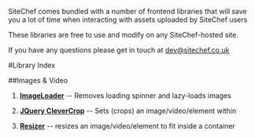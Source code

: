 SiteChef comes bundled with a number of frontend
libraries that will save you a lot of time when
interacting with assets uploaded by SiteChef users

These libraries are free to use and modify on any
SiteChef-hosted site.

If you have any questions please get in touch at [dev@sitechef.co.uk](MAILTO:dev@sitechef.co.uk)


#Library Index

##Images & Video

1. [**ImageLoader**](imageloader.md) -- Removes loading spinner and lazy-loads
    images

2. [**JQuery CleverCrop**](clevercrop.md) -- Sets (crops) an image/video/element within

3. [**Resizer**](resizer.md) -- resizes an image/video/element to fit inside
   a container



